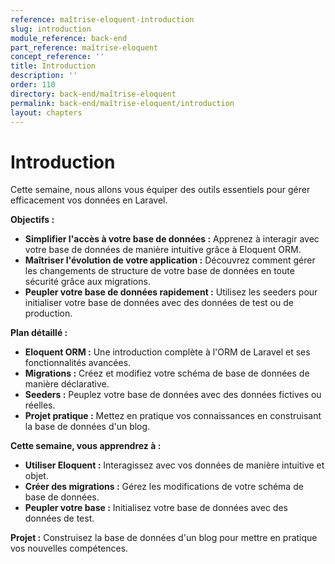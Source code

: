 ```yaml
---
reference: maîtrise-eloquent-introduction
slug: introduction
module_reference: back-end
part_reference: maîtrise-eloquent
concept_reference: ''
title: Introduction
description: ''
order: 110
directory: back-end/maîtrise-eloquent
permalink: back-end/maîtrise-eloquent/introduction
layout: chapters
---
```



# Introduction

Cette semaine, nous allons vous équiper des outils essentiels pour gérer efficacement vos données en Laravel. 

**Objectifs :**

* **Simplifier l'accès à votre base de données :** Apprenez à interagir avec votre base de données de manière intuitive grâce à Eloquent ORM.
* **Maîtriser l'évolution de votre application :** Découvrez comment gérer les changements de structure de votre base de données en toute sécurité grâce aux migrations.
* **Peupler votre base de données rapidement :** Utilisez les seeders pour initialiser votre base de données avec des données de test ou de production.

**Plan détaillé :**

* **Eloquent ORM :** Une introduction complète à l'ORM de Laravel et ses fonctionnalités avancées.
* **Migrations :** Créez et modifiez votre schéma de base de données de manière déclarative.
* **Seeders :** Peuplez votre base de données avec des données fictives ou réelles.
* **Projet pratique :** Mettez en pratique vos connaissances en construisant la base de données d'un blog.

**Cette semaine, vous apprendrez à :**

* **Utiliser Eloquent :** Interagissez avec vos données de manière intuitive et objet.
* **Créer des migrations :** Gérez les modifications de votre schéma de base de données.
* **Peupler votre base :** Initialisez votre base de données avec des données de test.

**Projet :** Construisez la base de données d'un blog pour mettre en pratique vos nouvelles compétences.